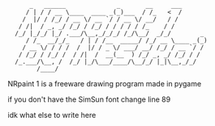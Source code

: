 ````
      _   ______              _       __     ___       
     / | / / __ \____  ____ _(_)___  / /_   <  /       
    /  |/ / /_/ / __ \/ __ `/ / __ \/ __/   / /        
   / /|  / _, _/ /_/ / /_/ / / / / / /_    / /         
  /_/ |_/_/ |_/ .___/\__,_/_/_/ /_/\__/  _/_/        _ 
     / /_  __/_/_   / | / /__  _____/ /_/ __ \____ _(_)
    / __ \/ / / /  /  |/ / _ \/ ___/ __/ /_/ / __ `/ / 
   / /_/ / /_/ /  / /|  /  __(__  ) /_/ _, _/ /_/ / /  
  /_.___/\__, /  /_/ |_/\___/____/\__/_/ |_|\__,_/_/   
        /____/                                         
````

NRpaint 1 is a freeware drawing program made in pygame

if you don't have the SimSun font change line 89

idk what else to write here
